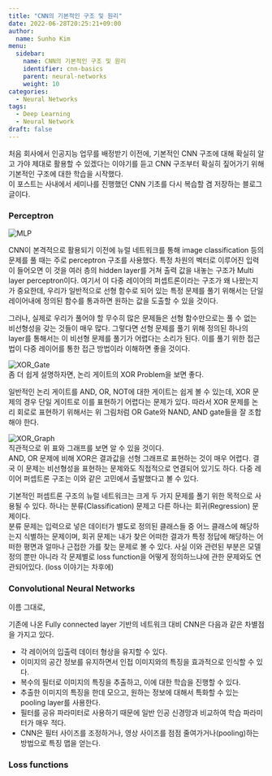 ```yaml
---
title: "CNN의 기본적인 구조 및 원리"
date: 2022-06-28T20:25:21+09:00
author:
  name: Sunho Kim
menu:
  sidebar:
    name: CNN의 기본적인 구조 및 원리
    identifier: cnn-basics
    parent: neural-networks
    weight: 10
categories:
  - Neural Networks
tags:
  - Deep Learning
  - Neural Network
draft: false
---
```


처음 회사에서 인공지능 업무를 배정받기 이전에, 기본적인 CNN 구조에 대해 확실히 알고 가야 제대로 활용할 수 있겠다는 이야기를 듣고 CNN 구조부터 확실히 짚어가기 위해 기본적인 구조에 대한 학습을 시작했다.  
이 포스트는 사내에서 세미나를 진행했던 CNN 기초를 다시 복습할 겸 저장하는 블로그 글이다.  


### Perceptron
![MLP](https://scikit-learn.org/stable/_images/multilayerperceptron_network.png)  
<!-- <img src="https://scikit-learn.org/stable/_images/multilayerperceptron_network.png" height="300px" title="Multi layer perceptron" alt="MLP"></img><br/> -->
CNN이 본격적으로 활용되기 이전에 뉴럴 네트워크를 통해 image classification 등의 문제를 풀 때는 주로 perceptron 구조를 사용했다. 특정 차원의 벡터로 이루어진 입력이 들어오면 이 것을 여러 층의 hidden layer를 거쳐 출력 값을 내놓는 구조가 Multi layer perceptron이다. 여기서 이 다중 레이어의 퍼셉트론이라는 구조가 왜 나왔는지가 중요한데, 우리가 일반적으로 선형 함수로 되어 있는 특정 문제를 풀기 위해서는 단일 레이어내에 정의된 함수를 통과하면 원하는 값을 도출할 수 있을 것이다.

그러나, 실제로 우리가 풀어야 할 무수히 많은 문제들은 선형 함수만으로는 풀 수 없는 비선형성을 갖는 것들이 매우 많다. 그렇다면 선형 문제를 풀기 위해 정의된 하나의 layer를 통해서는 이 비선형 문제를 풀기가 어렵다는 소리가 된다. 이를 풀기 위한 접근법이 다중 레이어를 통한 접근 방법이라 이해하면 좋을 것이다.  

![XOR_Gate](https://cdn1.byjus.com/wp-content/uploads/2020/06/xor-equivalent-circuit.png)  
좀 더 쉽게 설명하자면, 논리 게이트의 XOR Problem을 보면 좋다.  

일반적인 논리 게이트를 AND, OR, NOT에 대한 게이트는 쉽게 볼 수 있는데, XOR 문제의 경우 단일 게이트로 이를 표현하기 어렵다는 문제가 있다. 따라서 XOR 문제를 논리 회로로 표현하기 위해서는 위 그림처럼 OR Gate와 NAND, AND gate들을 잘 조합해야 한다.

![XOR_Graph](https://img1.daumcdn.net/thumb/R1280x0/?scode=mtistory2&fname=http%3A%2F%2Fcfile22.uf.tistory.com%2Fimage%2F99612E4B5C0B73DD3417CA)  
직관적으로 위 표와 그래프를 보면 알 수 있을 것이다.  
AND, OR 문제에 비해 XOR은 결과값을 선형 그래프로 표현하는 것이 매우 어렵다. 결국 이 문제는 비선형성을 표현하는 문제와도 직접적으로 연결되어 있기도 하다. 다중 레이어 퍼셉트론 구조는 이와 같은 고민에서 출발했다고 볼 수 있다.  


기본적인 퍼셉트론 구조의 뉴럴 네트워크는 크게 두 가지 문제를 폴기 위한 목적으로 사용될 수 있다. 하나는 분류(Classification) 문제고 다른 하나는 회귀(Regression) 문제이다.  
분류 문제는 입력으로 넣은 데이터가 별도로 정의된 클래스들 중 어느 클래스에 해당하는지 식별하는 문제이며, 회귀 문제는 내가 찾은 어떠한 결과가 특정 정답에 해당하는 어떠한 평면과 얼마나 근접한 가를 찾는 문제로 볼 수 있다. 사실 이와 관련된 부분은 모델 정의 뿐만 아니라 각 문제별로 loss function을 어떻게 정의하느냐에 관한 문제와도 연관되어있다. (loss 이야기는 차후에)


### Convolutional Neural Networks  
이름 그대로, 


기존에 나온 Fully connected layer 기반의 네트워크 대비 CNN은 다음과 같은 차별점을 가지고 있다.

- 각 레이어의 입출력 데이터 형상을 유지할 수 있다.
- 이미지의 공간 정보를 유지하면서 인접 이미지와의 특징을 효과적으로 인식할 수 있다.
- 복수의 필터로 이미지의 특징을 추출하고, 이에 대한 학습을 진행할 수 있다.
- 추출한 이미지의 특징을 한데 모으고, 원하는 정보에 대해서 특화할 수 있는 pooling layer를 사용한다.
- 필터를 공유 파라미터로 사용하기 때문에 일반 인공 신경망과 비교하여 학습 파라미터가 매우 적다.
- CNN은 필터 사이즈를 조정하거나, 영상 사이즈를 점점 줄여가거나(pooling)하는 방법으로 특징 맵을 얻는다.


### Loss functions

